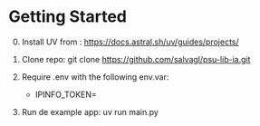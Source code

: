 # Getting Started

0. Install UV from : https://docs.astral.sh/uv/guides/projects/

1. Clone repo: git clone https://github.com/salvagl/psu-lib-ia.git

2. Require .env with the following env.var:
   - IPINFO_TOKEN=<token of ipinfo.io>
   
3. Run de example app: uv run main.py

